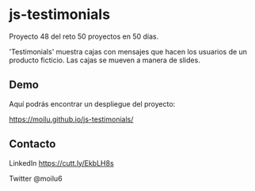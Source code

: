 # js-testimonials

Proyecto 48 del reto 50 proyectos en 50 días.

'Testimonials' muestra cajas con mensajes que hacen los usuarios de un producto ficticio. Las cajas se mueven a manera de slides.

## Demo

Aquí podrás encontrar un despliegue del proyecto:

https://moilu.github.io/js-testimonials/

## Contacto

LinkedIn https://cutt.ly/EkbLH8s

Twitter @moilu6
